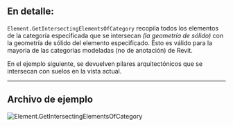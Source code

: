## En detalle:
`Element.GetIntersectingElementsOfCategory` recopila todos los elementos de la categoría especificada que se intersecan _(la geometría de sólido)_ con la geometría de sólido del elemento especificado. Esto es válido para la mayoría de las categorías modeladas (no de anotación) de Revit.

En el ejemplo siguiente, se devuelven pilares arquitectónicos que se intersecan con suelos en la vista actual.
___
## Archivo de ejemplo

![Element.GetIntersectingElementsOfCategory](./Revit.Elements.Element.GetIntersectingElementsOfCategory_img.jpg)

